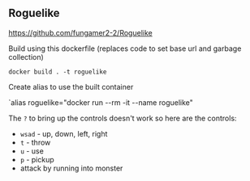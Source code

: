 Roguelike
---
https://github.com/fungamer2-2/Roguelike

Build using this dockerfile (replaces code to set base url and garbage collection)

`docker build . -t roguelike`

Create alias to use the built container

`alias roguelike="docker run --rm -it --name roguelike"

The `?` to bring up the controls doesn't work so here are the controls:
* `wsad` - up, down, left, right
* `t` - throw
* `u` - use
* `p` - pickup
* attack by running into monster
